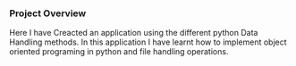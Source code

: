 ### Project Overview

 Here I have Creacted an application using the different python Data Handling methods. In this application I have learnt how to implement object oriented programing in python and file handling operations.



